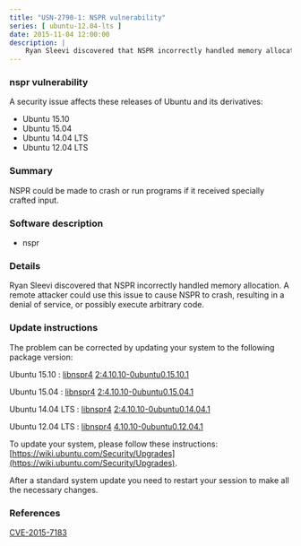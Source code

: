 ```yaml
---
title: "USN-2790-1: NSPR vulnerability"
series: [ ubuntu-12.04-lts ]
date: 2015-11-04 12:00:00
description: |
    Ryan Sleevi discovered that NSPR incorrectly handled memory allocation. A remote attacker could use this issue to cause NSPR to crash, resulting in a denial of service, or possibly execute arbitrary code. 
--- 
```

 
### nspr vulnerability

A security issue affects these releases of Ubuntu and its derivatives:

* Ubuntu 15.10
* Ubuntu 15.04
* Ubuntu 14.04 LTS
* Ubuntu 12.04 LTS

### Summary

NSPR could be made to crash or run programs if it received specially crafted input.

### Software description

* nspr 

### Details

Ryan Sleevi discovered that NSPR incorrectly handled memory allocation. A remote attacker could use this issue to cause NSPR to crash, resulting in a denial of service, or possibly execute arbitrary code. 

### Update instructions

The problem can be corrected by updating your system to the following package version:

Ubuntu 15.10
 : [libnspr4](https://launchpad.net/ubuntu/+source/nspr) <span> [2:4.10.10-0ubuntu0.15.10.1](https://launchpad.net/ubuntu/+source/nspr/2:4.10.10-0ubuntu0.15.10.1) </span> 

Ubuntu 15.04
 : [libnspr4](https://launchpad.net/ubuntu/+source/nspr) <span> [2:4.10.10-0ubuntu0.15.04.1](https://launchpad.net/ubuntu/+source/nspr/2:4.10.10-0ubuntu0.15.04.1) </span> 

Ubuntu 14.04 LTS
 : [libnspr4](https://launchpad.net/ubuntu/+source/nspr) <span> [2:4.10.10-0ubuntu0.14.04.1](https://launchpad.net/ubuntu/+source/nspr/2:4.10.10-0ubuntu0.14.04.1) </span> 

Ubuntu 12.04 LTS
 : [libnspr4](https://launchpad.net/ubuntu/+source/nspr) <span> [4.10.10-0ubuntu0.12.04.1](https://launchpad.net/ubuntu/+source/nspr/4.10.10-0ubuntu0.12.04.1) </span> 

To update your system, please follow these instructions: [https://wiki.ubuntu.com/Security/Upgrades](https://wiki.ubuntu.com/Security/Upgrades).

After a standard system update you need to restart your session to make all the necessary changes. 

### References

 [CVE-2015-7183](http://people.ubuntu.com/~ubuntu-security/cve/CVE-2015-7183)
 
